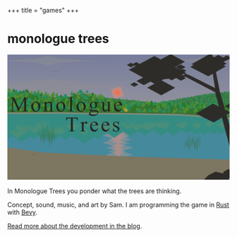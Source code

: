 +++
title = "games"
+++

# monologue trees

![monologue trees title concept](monologue-trees-title-concept.png)

In Monologue Trees you ponder what the trees are thinking.

Concept, sound, music, and art by Sam.
I am programming the game in [Rust][rust] with [Bevy][bevy].

[Read more about the development in the blog](/categories/trees).

[rust]: https://www.rust-lang.org/
[bevy]: https://bevyengine.org
